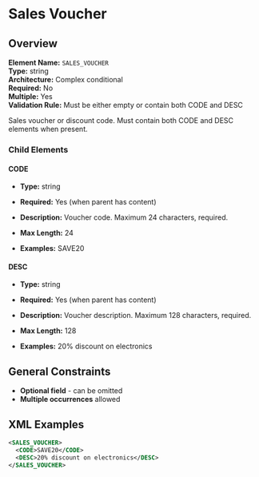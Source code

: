 # Sales Voucher

## Overview

**Element Name:** `SALES_VOUCHER`<br>
**Type:** string<br>
**Architecture:** Complex conditional<br>
**Required:** No<br>
**Multiple:** Yes<br>
**Validation Rule:** Must be either empty or contain both CODE and DESC<br>

Sales voucher or discount code. Must contain both CODE and DESC elements when present.

### Child Elements

#### CODE

- **Type:** string
- **Required:** Yes (when parent has content)
- **Description:** Voucher code. Maximum 24 characters, required.

- **Max Length:** 24
- **Examples:** SAVE20

#### DESC

- **Type:** string
- **Required:** Yes (when parent has content)
- **Description:** Voucher description. Maximum 128 characters, required.

- **Max Length:** 128
- **Examples:** 20% discount on electronics


## General Constraints

- **Optional field** - can be omitted
- **Multiple occurrences** allowed

## XML Examples

```xml
<SALES_VOUCHER>
  <CODE>SAVE20</CODE>
  <DESC>20% discount on electronics</DESC>
</SALES_VOUCHER>
```




